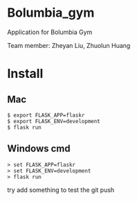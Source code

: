 # Bolumbia_gym
Application for Bolumbia Gym

Team member: Zheyan Liu, Zhuolun Huang


# Install

## Mac

```
$ export FLASK_APP=flaskr
$ export FLASK_ENV=development
$ flask run
```

## Windows cmd

```
> set FLASK_APP=flaskr
> set FLASK_ENV=development
> flask run
```

try add something to test the git push
